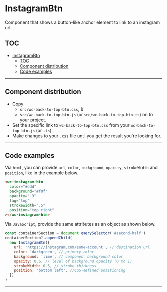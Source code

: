 # InstagramBtn

Component that shows a button-like anchor element to link to an instagram url.

## TOC

- [InstagramBtn](#instagrambtn)
  - [TOC](#toc)
  - [Component distribution](#component-distribution)
  - [Code examples](#code-examples)

---

## Component distribution

- Copy
  - `src/wc-back-to-top-btn.css`, &
  - `src/wc-back-to-top-btn.js` (or `src/wc-back-to-top-btn.ts`) on to your project.
- Set the specific link to `wc-back-to-top-btn.css` from your `wc-back-to-top-btn.js` (or `.ts`).
- Make changes to your `.css` file until you get the result you're looking for.

---

## Code examples

Via `html`, you can provide `url`, `color`, `background`, `opacity`, `strokeWidth` and `position`, like in the example below.

```html
<wc-instagram-btn
  color="#ddd"
  background="#f0f"
  opacity=".3"
  tag="top"
  strokewidth=".5"
  position="top right"
></wc-instagram-btn>
```

Via `JavaScript`, provide the same attributes as an object as shown below.

```javascript
const containerSection = document.querySelector('#second-half')
containerSection?.appendChild(
  new InstagramBtn({
    url: 'https://instagram.com/some-account', // destination url
    color: 'darkgreen', // primary color
    background: 'lime', // component background color
    opacity: 0.6, // level of background opacity (0 to 1)
    strokeWidth: 0.3, // stroke thickness
    position: 'bottom left', //CSS-defined positioning
  })
)
```

---
